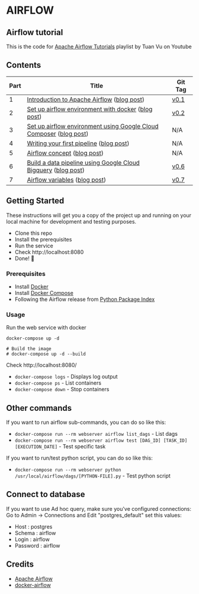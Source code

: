 # AIRFLOW



Airflow tutorial
---

This is the code for [Apache Airflow Tutorials](https://www.youtube.com/playlist?list=PLYizQ5FvN6pvIOcOd6dFZu3lQqc6zBGp2) playlist by Tuan Vu on Youtube

## Contents

| Part |      Title                | Git Tag |
|------|---------------------------|---------|
| 1    | [Introduction to Apache Airflow](https://youtu.be/AHMm1wfGuHE) ([blog post](https://www.applydatascience.com/airflow/airflow-tutorial-introduction/)) | [v0.1](https://github.com/tuanavu/airflow-tutorial/tree/v0.1) |
| 2    | [Set up airflow environment with docker](https://youtu.be/vvr_WNzEXBE) ([blog post](https://www.applydatascience.com/airflow/set-up-airflow-env-with-docker/)) | [v0.2](https://github.com/tuanavu/airflow-tutorial/tree/v0.2) |
| 3    | [Set up airflow environment using Google Cloud Composer](https://youtu.be/ld6JO3MiuPQ) ([blog post](https://www.applydatascience.com/airflow/set-up-airflow-with-google-composer/)) | N/A |
| 4    | [Writing your first pipeline](https://youtu.be/43wHwwZhJMo) ([blog post](https://www.applydatascience.com/airflow/writing-your-first-pipeline/)) | N/A |
| 5    | [Airflow concept](https://youtu.be/4rQSa2zEWfw) ([blog post](https://www.applydatascience.com/airflow/airflow-concept/)) | N/A |
| 6    | [Build a data pipeline using Google Cloud Bigquery](https://youtu.be/wAyu5BN3VpY) ([blog post](https://www.applydatascience.com/airflow/bigquery-pipeline-airflow/)) | [v0.6](https://github.com/tuanavu/airflow-tutorial/tree/v0.6) |
| 7    | [Airflow variables](https://youtu.be/bHQ7nzn0j6k) ([blog post](https://www.applydatascience.com/airflow/airflow-variables/)) | [v0.7](https://github.com/tuanavu/airflow-tutorial/tree/v0.7) |


## Getting Started

These instructions will get you a copy of the project up and running on your local machine for development and testing purposes.

- Clone this repo
- Install the prerequisites
- Run the service
- Check http://localhost:8080
- Done! :tada:

### Prerequisites

- Install [Docker](https://www.docker.com/)
- Install [Docker Compose](https://docs.docker.com/compose/install/)
- Following the Airflow release from [Python Package Index](https://pypi.python.org/pypi/apache-airflow)

### Usage

Run the web service with docker

```
docker-compose up -d

# Build the image
# docker-compose up -d --build
```

Check http://localhost:8080/

- `docker-compose logs` - Displays log output
- `docker-compose ps` - List containers
- `docker-compose down` - Stop containers

## Other commands

If you want to run airflow sub-commands, you can do so like this:

- `docker-compose run --rm webserver airflow list_dags` - List dags
- `docker-compose run --rm webserver airflow test [DAG_ID] [TASK_ID] [EXECUTION_DATE]` - Test specific task

If you want to run/test python script, you can do so like this:
- `docker-compose run --rm webserver python /usr/local/airflow/dags/[PYTHON-FILE].py` - Test python script

## Connect to database

If you want to use Ad hoc query, make sure you've configured connections:
Go to Admin -> Connections and Edit "postgres_default" set this values:
- Host : postgres
- Schema : airflow
- Login : airflow
- Password : airflow


## Credits

- [Apache Airflow](https://github.com/apache/incubator-airflow)
- [docker-airflow](https://github.com/puckel/docker-airflow/tree/1.10.0-5)
